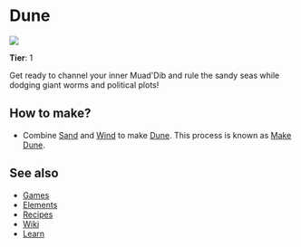# Dune

![](/wiki/images/item.dune.png)

**Tier**: 1

Get ready to channel your inner Muad'Dib and rule the sandy seas while dodging giant worms and political plots!

## How to make?

* Combine [Sand](/wiki/elements/sand) and [Wind](/wiki/elements/wind) to make [Dune](/wiki/elements/dune). This process is known as [Make Dune](/wiki/recipes/make-dune).

## See also

* [Games](/wiki/games)
* [Elements](/wiki/elements)
* [Recipes](/wiki/recipes)
* [Wiki](/wiki/index)
* [Learn](/learn/index)